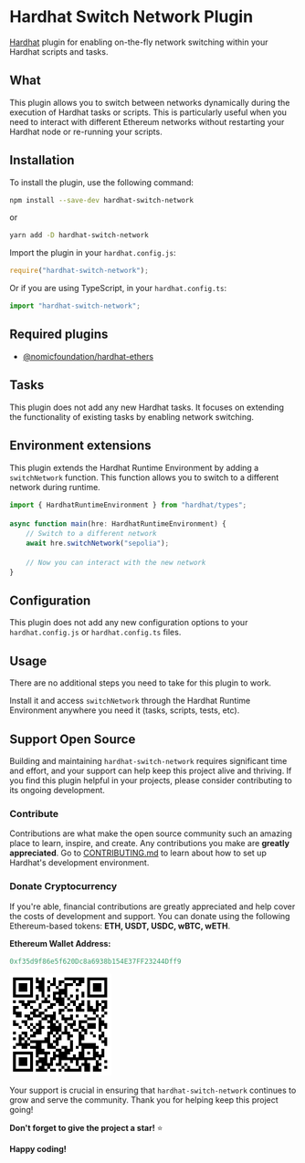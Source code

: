 # Hardhat Switch Network Plugin

[Hardhat](https://hardhat.org) plugin for enabling on-the-fly network switching within your Hardhat scripts and tasks.

## What

This plugin allows you to switch between networks dynamically during the execution of Hardhat tasks or scripts. This is particularly useful when you need to interact with different Ethereum networks without restarting your Hardhat node or re-running your scripts.

## Installation

To install the plugin, use the following command:

```bash
npm install --save-dev hardhat-switch-network
```

or

```bash
yarn add -D hardhat-switch-network
```

Import the plugin in your `hardhat.config.js`:

```js
require("hardhat-switch-network");
```

Or if you are using TypeScript, in your `hardhat.config.ts`:

```ts
import "hardhat-switch-network";
```

## Required plugins

-   [@nomicfoundation/hardhat-ethers](https://github.com/NomicFoundation/hardhat/tree/main/packages/hardhat-ethers)

## Tasks

This plugin does not add any new Hardhat tasks. It focuses on extending the functionality of existing tasks by enabling network switching.

## Environment extensions

This plugin extends the Hardhat Runtime Environment by adding a `switchNetwork` function. This function allows you to switch to a different network during runtime.

```ts
import { HardhatRuntimeEnvironment } from "hardhat/types";

async function main(hre: HardhatRuntimeEnvironment) {
    // Switch to a different network
    await hre.switchNetwork("sepolia");

    // Now you can interact with the new network
}
```

## Configuration

This plugin does not add any new configuration options to your `hardhat.config.js` or `hardhat.config.ts` files.

## Usage

There are no additional steps you need to take for this plugin to work.

Install it and access `switchNetwork` through the Hardhat Runtime Environment anywhere you need it (tasks, scripts, tests, etc).

## Support Open Source

Building and maintaining `hardhat-switch-network` requires significant time and effort, and your support can help keep this project alive and thriving. If you find this plugin helpful in your projects, please consider contributing to its ongoing development.

### Contribute

Contributions are what make the open source community such an amazing place to learn, inspire, and create. Any contributions you make are **greatly appreciated**. Go to [CONTRIBUTING.md](./CONTRIBUTING.md) to learn about how to set up Hardhat's development environment.

### Donate Cryptocurrency

If you're able, financial contributions are greatly appreciated and help cover the costs of development and support. You can donate using the following Ethereum-based tokens: **ETH, USDT, USDC, wBTC, wETH**.

**Ethereum Wallet Address:**

```mm
0xf35d9f86e5f620Dc8a6938b154E37FF23244Dff9
```

![donate address](./assets/donate_to.png)

Your support is crucial in ensuring that `hardhat-switch-network` continues to grow and serve the community. Thank you for helping keep this project going!

**Don't forget to give the project a star!** :star:

**Happy coding!**
